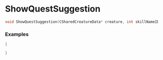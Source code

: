 # ShowQuestSuggestion
```cpp - C++
void ShowQuestSuggestion(CSharedCreatureData* creature, int skillNameID, int questID, int questMessage);
```

### Examples
```cpp - C++
{

}
```
